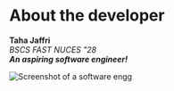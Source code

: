 # About the developer
**Taha Jaffri**\
*BSCS FAST NUCES "28*\
***An aspiring software engineer!***


![Screenshot of a software engg]([https://images.cointelegraph.com/cdn-cgi/image/format=auto,onerror=redirect,quality=90,width=1434/https://s3.cointelegraph.com/uploads/2023-01/158029af-a86a-402f-a5b5-e915cc69f138.JPG](https://www.shutterstock.com/image-vector/young-smiling-man-greeting-gesture-saying-2271972531))
